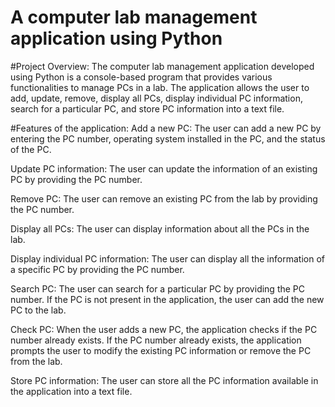 # A  computer lab management application using Python


#Project Overview:
The computer lab management application developed using Python is a console-based program that provides various functionalities to manage PCs in a lab. The application allows the user to add, update, remove, display all PCs, display individual PC information, search for a particular PC, and store PC information into a text file.

#Features of the application:
Add a new PC: The user can add a new PC by entering the PC number, operating system installed in the PC, and the status of the PC.

Update PC information: The user can update the information of an existing PC by providing the PC number.

Remove PC: The user can remove an existing PC from the lab by providing the PC number.

Display all PCs: The user can display information about all the PCs in the lab.

Display individual PC information: The user can display all the information of a specific PC by providing the PC number.

Search PC: The user can search for a particular PC by providing the PC number. If the PC is not present in the application, the user can add the new PC to the lab.

Check PC: When the user adds a new PC, the application checks if the PC number already exists. If the PC number already exists, the application prompts the user to modify the existing PC information or remove the PC from the lab.

Store PC information: The user can store all the PC information available in the application into a text file.
